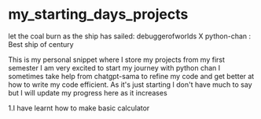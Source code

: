 # my_starting_days_projects
let the coal burn as the ship has sailed: debuggerofworlds X python-chan : Best ship of century 

This is my personal snippet where I store my projects from my first semester
I am very excited to start my journey with python chan 
I sometimes take help from chatgpt-sama to refine my code and get better at how to write my code efficient.
As it's just starting I don't have much to say but I will update my progress here as it increases

1.I have learnt how to make basic calculator 
